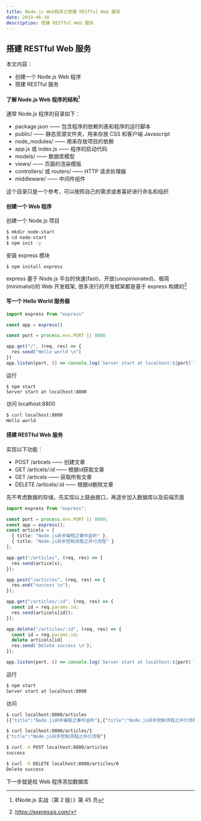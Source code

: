 ```yaml
---
title: Node.js Web程序之搭建 RESTful Web 服务
date: 2019-06-30
description: 搭建 RESTful Web 服务
---
```


## 搭建 RESTful Web 服务



本文内容：

- 创建一个 Node.js Web 程序
- 搭建 RESTful 服务



#### 了解 Node.js Web 程序的结构[^1]

通常 Node.js 程序的目录如下：

- package.json —— 包含程序的依赖列表和程序的运行脚本
- public/ —— 静态资源文件夹，用来存放 CSS 和客户端 Javascript
- node_modules/ —— 用来存放项目的依赖
- app.js 或 index.js —— 程序的启动代码
- models/ —— 数据库模型
- views/ —— 页面的渲染模版
- controllers/ 或 routers/ —— HTTP 请求处理器
- middleware/ —— 中间件组件

这个目录只是一个参考，可以按照自己的需求或者喜好进行命名和组织



#### 创建一个 Web 程序

创建一个 Node.js 项目

```bash
$ mkdir node-start
$ cd node-start
$ npm init -y
```

安装 express 模块

```
$ npm install express
```

express 基于 Node.js 平台的快速(fast)、开放(unopinionated)、极简(minimalist)的 Web 开发框架, 很多流行的开发框架都是基于 express 构建的[^2]



#### 写一个 Hello World 服务器

```typescript
import express from "express"

const app = express()

const port = process.env.PORT || 8800

app.get("/", (req, res) => {
  res.send("Hello world \n")
})
app.listen(port, () => console.log(`Server start at localhost:${port}`))
```
运行
```
$ npm start
Server start at localhost:8800
```
访问 localhost:8800
```bash
$ curl localhost:8800
Hello world
```


#### 搭建 RESTful Web 服务

实现以下功能：
- POST /articels —— 创建文章
- GET /articels/:id —— 根据id获取文章
- GET /articels —— 获取所有文章
- DELETE /articels/:id —— 根据id删除文章

先不考虑数据的存储，先实现以上路由接口，再逐步加入数据库以及前端页面

```typescript
import express from "express";

const port = process.env.PORT || 8800;
const app = express();
const articels = [
  { title: "Node.js异步编程之事件监听" },
  { title: "Node.js异步控制流程之并行流程" }
];

app.get("/articles", (req, res) => {
  res.send(articels);
});

app.post("/articles", (req, res) => {
  res.end("success \n");
});

app.get("/articles/:id", (req, res) => {
  const id = req.params.id;
  res.send(articels[id]);
});

app.delete("/articles/:id", (req, res) => {
  const id = req.params.id;
  delete articels[id]
  res.send('Delete success \n');
});

app.listen(port, () => console.log(`Server start at localhost:${port}`));

```

运行
```bash
$ npm start
Server start at localhost:8800
```

访问
```bash
$ curl localhost:8800/articles
[{"title":"Node.js异步编程之事件监听"},{"title":"Node.js异步控制流程之并行流程"}]

$ curl localhost:8800/articles/1
{"title":"Node.js异步控制流程之并行流程"}

$ curl -X POST localhost:8800/articles
success 

$ curl -X DELETE localhost:8800/articles/0
Delete success

```

下一步就是给 Web 程序添加数据库




[^1]: 《Node.js 实战（第 2 版）》第 45 页

[^2]: https://expressjs.com/
